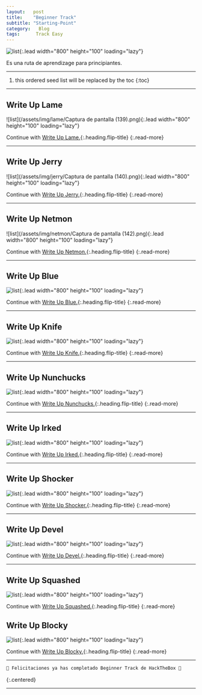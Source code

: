 ```yaml
---
layout:   post
title:    "Beginner Track"
subtitle: "Starting-Point"
category:   Blog
tags:      Track Easy 
---
```

![list](/assets/img/BeginnerTrack/BeginnerTrack.jpg){:.lead width="800" height="100" loading="lazy"}

Es una ruta de aprendizage para principiantes.

***
<!--more-->

1. this ordered seed list will be replaced by the toc
{:toc}

***

## Write Up Lame

![list](/assets/img/lame/Captura de pantalla (139).png){:.lead width="800" height="100" loading="lazy"}

Continue with [Write Up Lame.](2022-09-11-Lame-HTB.md){:.heading.flip-title}
{:.read-more}

***
## Write Up Jerry

![list](/assets/img/jerry/Captura de pantalla (140).png){:.lead width="800" height="100" loading="lazy"}

Continue with [Write Up Jerry.](2022-09-11-Jerry-HTB.md){:.heading.flip-title}
{:.read-more}

***
## Write Up Netmon

![list](/assets/img/netmon/Captura de pantalla (142).png){:.lead width="800" height="100" loading="lazy"}

Continue with [Write Up Netmon.](2022-09-11-Netmon-HTB.md){:.heading.flip-title}
{:.read-more}

***
## Write Up Blue

![list](/assets/img/blue/blue.png){:.lead width="800" height="100" loading="lazy"}

Continue with [Write Up Blue.](2022-09-11-Blue-HTB.md){:.heading.flip-title}
{:.read-more}

***

## Write Up Knife

![list](/assets/img/knife/Captura%20de%20pantalla%20(271).png){:.lead width="800" height="100" loading="lazy"}

Continue with [Write Up Knife.](2022-12-14-Knife-HTB.md){:.heading.flip-title}
{:.read-more}

***

## Write Up Nunchucks

![list](/assets/img/nunchucks/Captura%20de%20pantalla%20(273).png){:.lead width="800" height="100" loading="lazy"}

Continue with [Write Up Nunchucks.](2022-12-24-Nunchucks-HTB.md){:.heading.flip-title}
{:.read-more}

***

## Write Up Irked

![list](/assets/img/irked/Captura%20de%20pantalla%20(274).png){:.lead width="800" height="100" loading="lazy"}

Continue with [Write Up Irked.](2022-12-28-Irked-HTB.md){:.heading.flip-title}
{:.read-more}

***

## Write Up Shocker

![list](/assets/img/shocker/Captura%20de%20pantalla%20(275).png){:.lead width="800" height="100" loading="lazy"}

Continue with [Write Up Shocker.](2022-11-28-Shocker-HTB.md){:.heading.flip-title}
{:.read-more}

***

## Write Up Devel

![list](/assets/img/devel/Captura%20de%20pantalla%20(276).png){:.lead width="800" height="100" loading="lazy"}

Continue with [Write Up Devel.](2022-12-31-Devel-HTB.md){:.heading.flip-title}
{:.read-more}

***

## Write Up Squashed

![list](/assets/img/squashed/Captura%20de%20pantalla%20(279).png){:.lead width="800" height="100" loading="lazy"}

Continue with [Write Up Squashed.](2023-01-02-Devel-HTB.md){:.heading.flip-title}
{:.read-more}

## Write Up Blocky

![list](/assets/img/blocky/Captura%20de%20pantalla%20(287).png){:.lead width="800" height="100" loading="lazy"}

Continue with [Write Up Blocky.](2023-01-06-Devel-HTB.md){:.heading.flip-title}
{:.read-more}


***

```bash
🎉 Felicitaciones ya has completado Beginner Track de HackTheBox 🎉
```
{:.centered}
***
